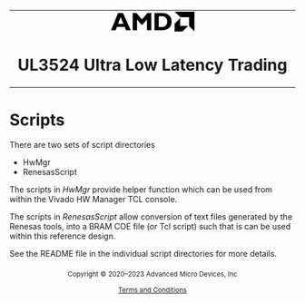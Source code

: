 <table class="sphinxhide" width="100%">
 <tr width="100%">
    <td align="center"><img src="https://raw.githubusercontent.com/Xilinx/Image-Collateral/main/xilinx-logo.png" width="30%"/><h1>UL3524 Ultra Low Latency Trading</h1>
    </td>
 </tr>
</table>

# Scripts

There are two sets of script directories
* HwMgr
* RenesasScript

The scripts in *HwMgr* provide helper function which can be used from within the Vivado HW Manager TCL console. 

The scripts in *RenesasScript* allow conversion of text files generated by the Renesas tools, into a BRAM COE file (or Tcl script) such that is can be used within this reference design.

See the README file in the individual script directories for more details.

<p class="sphinxhide" align="center"><sub>Copyright © 2020–2023 Advanced Micro Devices, Inc</sub></p>

<p class="sphinxhide" align="center"><sup><a href="https://www.amd.com/en/corporate/copyright">Terms and Conditions</a></sup></p>